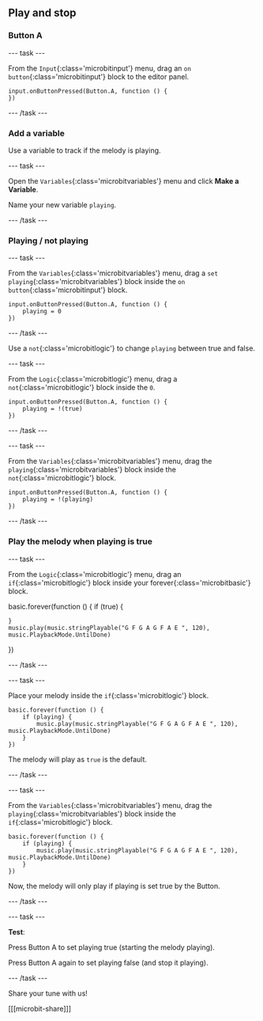 ## Play and stop

### Button A

--- task ---

From the `Input`{:class='microbitinput'} menu, drag an `on button`{:class='microbitinput'} block to the editor panel.

```microbit
input.onButtonPressed(Button.A, function () {
})
```

--- /task ---

### Add a variable

Use a variable to track if the melody is playing.

--- task ---

Open the `Variables`{:class='microbitvariables'} menu and click **Make a Variable**.

Name your new variable `playing`. 

--- /task ---

### Playing / not playing

--- task ---

From the `Variables`{:class='microbitvariables'} menu, drag a `set playing`{:class='microbitvariables'} block inside the `on button`{:class='microbitinput'} block. 

```microbit
input.onButtonPressed(Button.A, function () {
    playing = 0
})
```

--- /task ---

Use a `not`{:class='microbitlogic'} to change `playing` between true and false.

--- task ---

From the `Logic`{:class='microbitlogic'} menu, drag a `not`{:class='microbitlogic'} block inside the `0`.

```microbit
input.onButtonPressed(Button.A, function () {
    playing = !(true)
})
```

--- /task ---

--- task ---

From the `Variables`{:class='microbitvariables'} menu, drag the `playing`{:class='microbitvariables'} block inside the `not`{:class='microbitlogic'} block. 

```microbit
input.onButtonPressed(Button.A, function () {
    playing = !(playing)
})
```

--- /task ---

### Play the melody when playing is true

--- task ---

From the `Logic`{:class='microbitlogic'} menu, drag an `if`{:class='microbitlogic'} block inside your forever{:class='microbitbasic'} block.

basic.forever(function () {
    if (true) {
    	
    }
    music.play(music.stringPlayable("G F G A G F A E ", 120), music.PlaybackMode.UntilDone)
})

--- /task ---

--- task ---

Place your melody inside the `if`{:class='microbitlogic'} block.

```microbit
basic.forever(function () {
    if (playing) {
        music.play(music.stringPlayable("G F G A G F A E ", 120), music.PlaybackMode.UntilDone)
    }
})
```

The melody will play as `true` is the default.

--- /task ---

--- task ---

From the `Variables`{:class='microbitvariables'} menu, drag the `playing`{:class='microbitvariables'} block inside the `if`{:class='microbitlogic'} block. 

```microbit
basic.forever(function () {
    if (playing) {
        music.play(music.stringPlayable("G F G A G F A E ", 120), music.PlaybackMode.UntilDone)
    }
})
```

Now, the melody will only play if playing is set true by the Button.

--- /task ---

--- task ---

**Test**:

Press Button A to set playing true (starting the melody playing).

Press Button A again to set playing false (and stop it playing).

--- /task ---

Share your tune with us!

[[[microbit-share]]]
